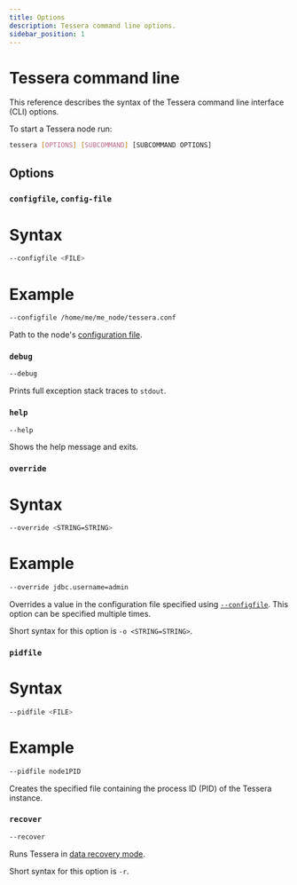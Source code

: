 ```yaml
---
title: Options
description: Tessera command line options.
sidebar_position: 1
---
```


# Tessera command line

This reference describes the syntax of the Tessera command line interface (CLI) options.

To start a Tessera node run:

```bash
tessera [OPTIONS] [SUBCOMMAND] [SUBCOMMAND OPTIONS]
```

## Options

### `configfile`, `config-file`

<!--tabs-->

# Syntax

```bash
--configfile <FILE>
```

# Example

```bash
--configfile /home/me/me_node/tessera.conf
```

<!--/tabs-->

Path to the node's [configuration file](../../HowTo/Configure/Tessera.md).

### `debug`

```bash
--debug
```

Prints full exception stack traces to `stdout`.

### `help`

```bash
--help
```

Shows the help message and exits.

### `override`

<!--tabs-->

# Syntax

```bash
--override <STRING=STRING>
```

# Example

```bash
--override jdbc.username=admin
```

<!--/tabs-->

Overrides a value in the configuration file specified using [`--configfile`](#configfile-config-file). This option can be specified multiple times.

Short syntax for this option is `-o <STRING=STRING>`.

### `pidfile`

<!--tabs-->

# Syntax

```bash
--pidfile <FILE>
```

# Example

```bash
--pidfile node1PID
```

<!--/tabs-->

Creates the specified file containing the process ID (PID) of the Tessera instance.

### `recover`

```bash
--recover
```

Runs Tessera in [data recovery mode](../../HowTo/Use/Data-Recovery.md).

Short syntax for this option is `-r`.
